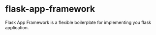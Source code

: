 # flask-app-framework
Flask App Framework is a flexible boilerplate for implementing you flask application.
